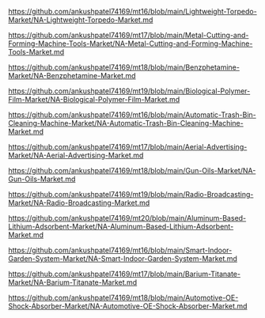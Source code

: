 <p><a href="https://github.com/ankushpatel74169/mt16/blob/main/Lightweight-Torpedo-Market/NA-Lightweight-Torpedo-Market.md">https://github.com/ankushpatel74169/mt16/blob/main/Lightweight-Torpedo-Market/NA-Lightweight-Torpedo-Market.md</a></p><p><a href="https://github.com/ankushpatel74169/mt17/blob/main/Metal-Cutting-and-Forming-Machine-Tools-Market/NA-Metal-Cutting-and-Forming-Machine-Tools-Market.md">https://github.com/ankushpatel74169/mt17/blob/main/Metal-Cutting-and-Forming-Machine-Tools-Market/NA-Metal-Cutting-and-Forming-Machine-Tools-Market.md</a></p><p><a href="https://github.com/ankushpatel74169/mt18/blob/main/Benzphetamine-Market/NA-Benzphetamine-Market.md">https://github.com/ankushpatel74169/mt18/blob/main/Benzphetamine-Market/NA-Benzphetamine-Market.md</a></p><p><a href="https://github.com/ankushpatel74169/mt19/blob/main/Biological-Polymer-Film-Market/NA-Biological-Polymer-Film-Market.md">https://github.com/ankushpatel74169/mt19/blob/main/Biological-Polymer-Film-Market/NA-Biological-Polymer-Film-Market.md</a></p><p><a href="https://github.com/ankushpatel74169/mt16/blob/main/Automatic-Trash-Bin-Cleaning-Machine-Market/NA-Automatic-Trash-Bin-Cleaning-Machine-Market.md">https://github.com/ankushpatel74169/mt16/blob/main/Automatic-Trash-Bin-Cleaning-Machine-Market/NA-Automatic-Trash-Bin-Cleaning-Machine-Market.md</a></p><p><a href="https://github.com/ankushpatel74169/mt17/blob/main/Aerial-Advertising-Market/NA-Aerial-Advertising-Market.md">https://github.com/ankushpatel74169/mt17/blob/main/Aerial-Advertising-Market/NA-Aerial-Advertising-Market.md</a></p><p><a href="https://github.com/ankushpatel74169/mt18/blob/main/Gun-Oils-Market/NA-Gun-Oils-Market.md">https://github.com/ankushpatel74169/mt18/blob/main/Gun-Oils-Market/NA-Gun-Oils-Market.md</a></p><p><a href="https://github.com/ankushpatel74169/mt19/blob/main/Radio-Broadcasting-Market/NA-Radio-Broadcasting-Market.md">https://github.com/ankushpatel74169/mt19/blob/main/Radio-Broadcasting-Market/NA-Radio-Broadcasting-Market.md</a></p><p><a href="https://github.com/ankushpatel74169/mt20/blob/main/Aluminum-Based-Lithium-Adsorbent-Market/NA-Aluminum-Based-Lithium-Adsorbent-Market.md">https://github.com/ankushpatel74169/mt20/blob/main/Aluminum-Based-Lithium-Adsorbent-Market/NA-Aluminum-Based-Lithium-Adsorbent-Market.md</a></p><p><a href="https://github.com/ankushpatel74169/mt16/blob/main/Smart-Indoor-Garden-System-Market/NA-Smart-Indoor-Garden-System-Market.md">https://github.com/ankushpatel74169/mt16/blob/main/Smart-Indoor-Garden-System-Market/NA-Smart-Indoor-Garden-System-Market.md</a></p><p><a href="https://github.com/ankushpatel74169/mt17/blob/main/Barium-Titanate-Market/NA-Barium-Titanate-Market.md">https://github.com/ankushpatel74169/mt17/blob/main/Barium-Titanate-Market/NA-Barium-Titanate-Market.md</a></p><p><a href="https://github.com/ankushpatel74169/mt18/blob/main/Automotive-OE-Shock-Absorber-Market/NA-Automotive-OE-Shock-Absorber-Market.md">https://github.com/ankushpatel74169/mt18/blob/main/Automotive-OE-Shock-Absorber-Market/NA-Automotive-OE-Shock-Absorber-Market.md</a></p>
